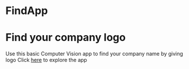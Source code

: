 # FindApp

# Find your company logo
Use this basic Computer Vision app to find your company name by giving logo
Click [here](https://mybinder.org/v2/gh/vikbehal/FindApp/master?urlpath=%2Fvoila%2Frender%2FFindYourFood.ipynb) to explore the app
